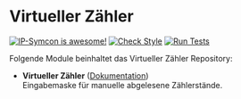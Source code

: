 # Virtueller Zähler

[![IP-Symcon is awesome!](https://img.shields.io/badge/IP--Symcon-4.2-blue.svg)](https://www.symcon.de)
[![Check Style](https://github.com/symcon/VirtuellerZaehler/workflows/Check%20Style/badge.svg)](https://github.com/symcon/VirtuellerZaehler/actions)
[![Run Tests](https://github.com/symcon/VirtuellerZaehler/workflows/Run%20Tests/badge.svg)](https://github.com/symcon/VirtuellerZaehler/actions)

Folgende Module beinhaltet das Virtueller Zähler Repository:

- __Virtueller Zähler__ ([Dokumentation](https://www.symcon.de/de/service/dokumentation/modulreferenz/virtueller-zaehler))  
	Eingabemaske für manuelle abgelesene Zählerstände.
